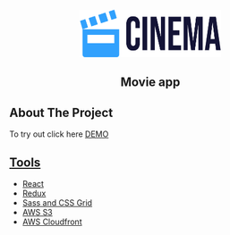 <div id="top"></div>


<br />
<div align="center">
  <a href="https://github.com/albertboyd/movie-app">
    <img src="src/assets/cinema.png" alt="cinema" width="252" height="85">
  </a>

  <h2 align="center">Movie app</h2>
</div>


<!-- ABOUT THE PROJECT -->
## About The Project
To try out click here
<a href="https://albert-movie-app.netlify.app" > DEMO
## Tools

* React
* Redux
* Sass and CSS Grid
* AWS S3
* AWS Cloudfront



```
